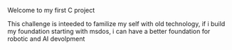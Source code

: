 Welcome to my first C project

This challenge is inteeded to familize my self with old technology, if i build my foundation starting with msdos, i can have a 
better foundation for robotic and AI devolpment












